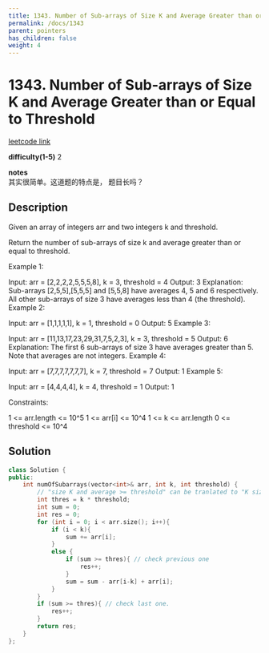 ```yaml
---
title: 1343. Number of Sub-arrays of Size K and Average Greater than or Equal to Threshold
permalink: /docs/1343
parent: pointers
has_children: false
weight: 4
---
```

# 1343. Number of Sub-arrays of Size K and Average Greater than or Equal to Threshold
[leetcode link](https://leetcode.com/problems/number-of-sub-arrays-of-size-k-and-average-greater-than-or-equal-to-threshold/)

**difficulty(1-5)** 
2

**notes**   
其实很简单。这道题的特点是， 题目长吗？

## Description
Given an array of integers arr and two integers k and threshold.

Return the number of sub-arrays of size k and average greater than or equal to threshold.

 

Example 1:

Input: arr = [2,2,2,2,5,5,5,8], k = 3, threshold = 4
Output: 3
Explanation: Sub-arrays [2,5,5],[5,5,5] and [5,5,8] have averages 4, 5 and 6 respectively. All other sub-arrays of size 3 have averages less than 4 (the threshold).
Example 2:

Input: arr = [1,1,1,1,1], k = 1, threshold = 0
Output: 5
Example 3:

Input: arr = [11,13,17,23,29,31,7,5,2,3], k = 3, threshold = 5
Output: 6
Explanation: The first 6 sub-arrays of size 3 have averages greater than 5. Note that averages are not integers.
Example 4:

Input: arr = [7,7,7,7,7,7,7], k = 7, threshold = 7
Output: 1
Example 5:

Input: arr = [4,4,4,4], k = 4, threshold = 1
Output: 1
 

Constraints:

1 <= arr.length <= 10^5
1 <= arr[i] <= 10^4
1 <= k <= arr.length
0 <= threshold <= 10^4

## Solution
```c++
class Solution {
public:
    int numOfSubarrays(vector<int>& arr, int k, int threshold) {
        // "size K and average >= threshold" can be tranlated to "K size whose sum >= K*threshold"
        int thres = k * threshold;
        int sum = 0;
        int res = 0;
        for (int i = 0; i < arr.size(); i++){
            if (i < k){
                sum += arr[i];
            }
            else {
                if (sum >= thres){ // check previous one
                    res++;
                }
                sum = sum - arr[i-k] + arr[i];
            }
        }
        if (sum >= thres){ // check last one.
            res++;
        }
        return res;
    }
};

```

<!-- 
Default label
{: .label }

Blue label
{: .label .label-blue }

Stable
{: .label .label-green }

New release
{: .label .label-purple }

Coming soon
{: .label .label-yellow }

Deprecated
{: .label .label-red } -->
